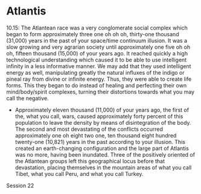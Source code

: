 # Atlantis
10.15: The Atlantean race was a very conglomerate social complex which began to form approximately three one oh oh oh, thirty-one thousand (31,000) years in the past of your space/time continuum illusion. It was a slow growing and very agrarian society until approximately one five oh oh oh, fifteen thousand (15,000) of your years ago. It reached quickly a high technological understanding which caused it to be able to use intelligent infinity in a less informative manner. We may add that they used intelligent energy as well, manipulating greatly the natural influxes of the indigo or pineal ray from divine or infinite energy. Thus, they were able to create life forms. This they began to do instead of healing and perfecting their own mind/body/spirit complexes, turning their distortions towards what you may call the negative.
- Approximately eleven thousand (11,000) of your years ago, the first of the, what you call, wars, caused approximately forty percent of this population to leave the density by means of disintegration of the body. The second and most devastating of the conflicts occurred approximately one oh eight two one, ten thousand eight hundred twenty-one (10,821) years in the past according to your illusion. This created an earth-changing configuration and the large part of Atlantis was no more, having been inundated. Three of the positively oriented of the Atlantean groups left this geographical locus before that devastation, placing themselves in the mountain areas of what you call Tibet, what you call Peru, and what you call Turkey.

Session 22